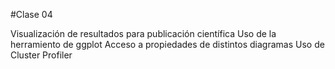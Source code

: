 #Clase 04

Visualización de resultados para publicación científica
Uso de la herramiento de ggplot
Acceso a propiedades de distintos diagramas
Uso de Cluster Profiler
